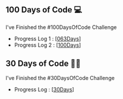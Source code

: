 ## 100 Days of Code 💻

I've Finished the #100DaysOfCode Challenge 
* Progress Log 1 : [[063Days](https://github.com/abhiramready/Habit-System/blob/main/Challenges/100DaysOfCode/1-100DaysOfCode.md)]
* Progress Log 2 : [[100Days](https://github.com/abhiramready/Habit-System/blob/main/Challenges/100DaysOfCode/2-100DaysOfCode.md)]

## 30 Days of Code 🧑‍💻

I've Finished the #30DaysOfCode Challenge
* Progress Log : [[30Days](https://github.com/abhiramready/Habit-System/blob/main/Challenges/30DaysOfCode/1-30DaysOfCode.md)]
